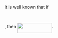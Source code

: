 It is well known that if <p align="center"><img src="https://rawgit.com/sahiljhawar/Binaries/master/svgs/bd734510ba6d0c25ce57fa89bd59820c.svg?invert_in_darkmode" align=middle width=119.34136500000001pt height=15.572667pt/></p>, then <img src="https://rawgit.com/sahiljhawar/Binaries/master/svgs/2b1f70f6a49aea806b0a5f021e843447.svg?invert_in_darkmode" align=middle width=112.44139499999999pt height=33.20525999999999pt/>.

